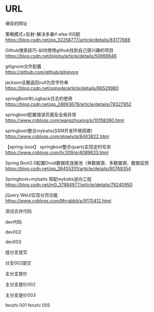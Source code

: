 # URL
保存的网址

策略模式+反射-解决多重if-else if问题<br>
https://blog.csdn.net/qq_32258777/article/details/83177688

Github搜索技巧-如何使用github找到自己感兴趣的项目<br>
https://blog.csdn.net/lpjishu/article/details/50969846

gitignore文件配置<br>
https://github.com/github/gitignore

jackson设置返回null为空字符串<br>
https://blog.csdn.net/xqnode/article/details/86529980

springBoot中Logback日志的使用<br>
https://blog.csdn.net/qq_28893679/article/details/78327952

springboot配置错误页面及全局异常
https://www.cnblogs.com/wangzhuxing/p/10158390.html

springboot整合mybatis(SSM开发环境搭建)<br>
https://www.cnblogs.com/qlqwjy/p/8463822.html

【spring-boot】 springboot整合quartz实现定时任务<br>
https://www.cnblogs.com/lic309/p/4089633.html

Spring Boot2.0配置Druid数据库连接池（单数据源、多数据源、数据监控<br>
https://blog.csdn.net/qq_38455201/article/details/80769354

Springboot+mybatis 搭配mybatis逆向工程<br>
https://blog.csdn.net/m0_37884977/article/details/79240950

jQuery WeUI实现分页功能
https://www.cnblogs.com/Mrrabbit/p/9170412.html

测试合并代码

dev代码

dev002

dev003

组分支提交

分支002提交

主分支提价

主分支提价002

主分支提价003

fenzhi 001
fenzhi 005